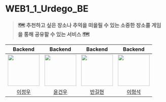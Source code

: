 # WEB1_1_Urdego_BE


> ### 🗺️ 추천하고 싶은 장소나 추억을 떠올릴 수 있는 소중한 장소를 게임을 통해 공유할 수 있는 서비스 🗺️
<div align="center">

|                                                                                Backend                                                                                 |                                  Backend                                  |                                                                             Backend                                                                             |                                   Backend                                    |
|:----------------------------------------------------------------------------------------------------------------------------------------------------------------------:|:-------------------------------------------------------------------------:|:---------------------------------------------------------------------------------------------------------------------------------------------------------------:|:----------------------------------------------------------------------------:|
| <a href="https://github.com/j-ra1n"> <img src="https://github.com/DKU-Dgaja/dku-dgaja/assets/118893707/ace52e32-503d-4d0e-b5ef-74b800687468" width=100 height=100></a> | <a href="https://github.com/oo-ni"> <img src="https://github.com/user-attachments/assets/8793300a-9310-40f2-8f8a-9e722fd93c5c" width=100 height=100></a> | <a href="https://github.com/Ban-gilhyeon"> <img src="https://github.com/user-attachments/assets/e3bc626a-3ee1-4bfe-a1e2-2d65f34ffd07" width=100 height=100></a> | <a href="https://github.com/Anyeon00"> <img src="" width=100 height=100></a> |
|                                                                    [이정우](https://github.com/j-ra1n)                                                                    |                      [윤건우](https://github.com/oo-ni)                      |                                                             [반길현](https://github.com/Ban-gilhyeon)                                                              |                      [이형석](https://github.com/Anyeon00)                      |

</div>